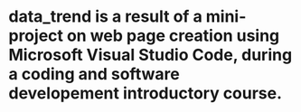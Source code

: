 ﻿# data_trend is a result of a mini-project on web page creation using Microsoft Visual Studio Code, during a coding and software developement introductory course.
